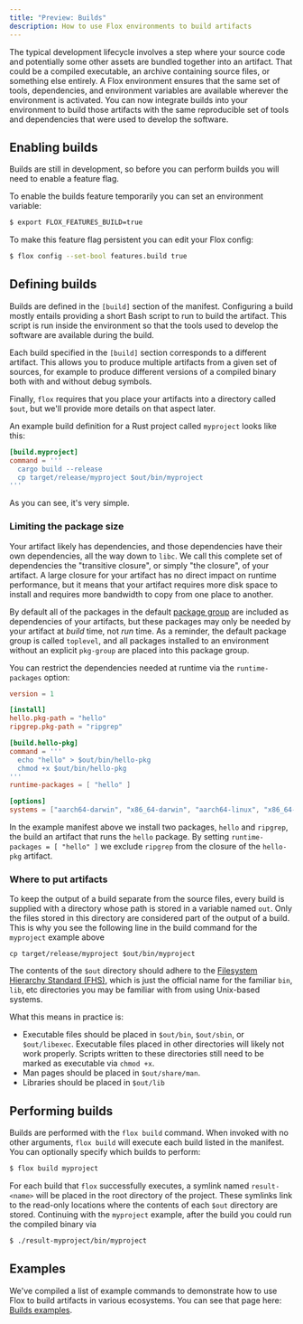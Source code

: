 ```yaml
---
title: "Preview: Builds"
description: How to use Flox environments to build artifacts 
---
```


The typical development lifecycle involves a step where your source code and
potentially some other assets are bundled together into an artifact.
That could be a compiled executable, an archive containing source files, or
something else entirely.
A Flox environment ensures that the same set of tools, dependencies, and
environment variables are available wherever the environment is activated.
You can now integrate builds into your environment to build those artifacts
with the same reproducible set of tools and dependencies that were used to
develop the software.

## Enabling builds

Builds are still in development,
so before you can perform builds you will need to enable a feature flag.

To enable the builds feature temporarily you can set an environment variable:

```bash
$ export FLOX_FEATURES_BUILD=true
```

To make this feature flag persistent you can edit your Flox config:

```bash
$ flox config --set-bool features.build true
```

## Defining builds

Builds are defined in the `[build]` section of the manifest.
Configuring a build mostly entails providing a short Bash script to run to
build the artifact.
This script is run inside the environment so that the tools used to develop
the software are available during the build.

Each build specified in the `[build]` section corresponds to a different
artifact.
This allows you to produce multiple artifacts from a given set of sources,
for example to produce different versions of a compiled binary both with
and without debug symbols.

Finally, `flox` requires that you place your artifacts into a directory called
`$out`,
but we'll provide more details on that aspect later.

An example build definition for a Rust project called `myproject` looks like
this:

```toml
[build.myproject]
command = '''
  cargo build --release
  cp target/release/myproject $out/bin/myproject
'''
```

As you can see, it's very simple.

### Limiting the package size

Your artifact likely has dependencies,
and those dependencies have their own dependencies,
all the way down to `libc`.
We call this complete set of dependencies the "transitive closure",
or simply "the closure", of your artifact.
A large closure for your artifact has no direct impact on runtime performance,
but it means that your artifact requires more disk space to install and requires
more bandwidth to copy from one place to another.

By default all of the packages in the default [package group][pkg-groups] are
included as dependencies of your artifacts,
but these packages may only be needed by your artifact at _build_ time,
not _run_ time.
As a reminder, the default package group is called `toplevel`,
and all packages installed to an environment without an explicit `pkg-group`
are placed into this package group.

You can restrict the dependencies needed at runtime via the `runtime-packages`
option:

```toml
version = 1

[install]
hello.pkg-path = "hello"
ripgrep.pkg-path = "ripgrep"

[build.hello-pkg]
command = '''
  echo "hello" > $out/bin/hello-pkg
  chmod +x $out/bin/hello-pkg
'''
runtime-packages = [ "hello" ]

[options]
systems = ["aarch64-darwin", "x86_64-darwin", "aarch64-linux", "x86_64-linux"]
```

In the example manifest above we install two packages, `hello` and `ripgrep`,
the build an artifact that runs the `hello` package.
By setting `runtime-packages = [ "hello" ]` we exclude `ripgrep` from the
closure of the `hello-pkg` artifact.

### Where to put artifacts

To keep the output of a build separate from the source files,
every build is supplied with a directory whose path is stored in a variable
named `out`.
Only the files stored in this directory are considered part of the output of
a build.
This is why you see the following line in the build command for the `myproject`
example above

```
cp target/release/myproject $out/bin/myproject
```

The contents of the `$out` directory should adhere to the
[Filesystem Hierarchy Standard (FHS)][fhs-docs],
which is just the official name for the familiar `bin`, `lib`, etc directories
you may be familiar with from using Unix-based systems.

What this means in practice is:

- Executable files should be placed in `$out/bin`, `$out/sbin`,
  or `$out/libexec`. Executable files placed in other directories will likely
  not work properly. Scripts written to these directories still need to be
  marked as executable via `chmod +x`.
- Man pages should be placed in `$out/share/man`.
- Libraries should be placed in `$out/lib`

## Performing builds

Builds are performed with the `flox build` command.
When invoked with no other arguments, `flox build` will execute each build
listed in the manifest.
You can optionally specify which builds to perform:

```bash
$ flox build myproject
```

For each build that `flox` successfully executes,
a symlink named `result-<name>` will be placed in the root directory of the
project.
These symlinks link to the read-only locations where the contents of each
`$out` directory are stored.
Continuing with the `myproject` example,
after the build you could run the compiled binary via

```bash
$ ./result-myproject/bin/myproject
```

## Examples

We've compiled a list of example commands to demonstrate how to use Flox to
build artifacts in various ecosystems.
You can see that page here: [Builds examples][build-examples].

[services-concept]: ./services.md
[fhs-docs]: https://en.wikipedia.org/wiki/Filesystem_Hierarchy_Standard
[pkg-groups]: ./manifest.md#installing-packages-to-package-groups
[build-examples]: ../cookbook/builds/examples.md
